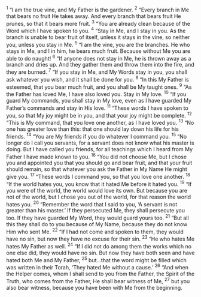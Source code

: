 <sup>1</sup> “I am the true vine, and My Father is the gardener.
<sup>2</sup> “Every branch in Me that bears no fruit He takes away. And every branch that bears fruit He prunes, so that it bears more fruit.
<sup>3</sup> “You are already clean because of the Word which I have spoken to you.
<sup>4</sup> “Stay in Me, and I stay in you. As the branch is unable to bear fruit of itself, unless it stays in the vine, so neither you, unless you stay in Me.
<sup>5</sup> “I am the vine, you are the branches. He who stays in Me, and I in him, he bears much fruit. Because without Me you are able to do naught!
<sup>6</sup> “If anyone does not stay in Me, he is thrown away as a branch and dries up. And they gather them and throw them into the fire, and they are burned.
<sup>7</sup> “If you stay in Me, and My Words stay in you, you shall ask whatever you wish, and it shall be done for you.
<sup>8</sup> “In this My Father is esteemed, that you bear much fruit, and you shall be My taught ones.
<sup>9</sup> “As the Father has loved Me, I have also loved you. Stay in My love.
<sup>10</sup> “If you guard My commands, you shall stay in My love, even as I have guarded My Father’s commands and stay in His love.
<sup>11</sup> “These words I have spoken to you, so that My joy might be in you, and that your joy might be complete.
<sup>12</sup> “This is My command, that you love one another, as I have loved you.
<sup>13</sup> “No one has greater love than this: that one should lay down his life for his friends.
<sup>14</sup> “You are My friends if you do whatever I command you.
<sup>15</sup> “No longer do I call you servants, for a servant does not know what his master is doing. But I have called you friends, for all teachings which I heard from My Father I have made known to you.
<sup>16</sup> “You did not choose Me, but I chose you and appointed you that you should go and bear fruit, and that your fruit should remain, so that whatever you ask the Father in My Name He might give you.
<sup>17</sup> “These words I command you, so that you love one another.
<sup>18</sup> “If the world hates you, you know that it hated Me before it hated you.
<sup>19</sup> “If you were of the world, the world would love its own. But because you are not of the world, but I chose you out of the world, for that reason the world hates you.
<sup>20</sup> “Remember the word that I said to you, ‘A servant is not greater than his master.’ If they persecuted Me, they shall persecute you too. If they have guarded My Word, they would guard yours too.
<sup>21</sup> “But all this they shall do to you because of My Name, because they do not know Him who sent Me.
<sup>22</sup> “If I had not come and spoken to them, they would have no sin, but now they have no excuse for their sin.
<sup>23</sup> “He who hates Me hates My Father as well.
<sup>24</sup> “If I did not do among them the works which no one else did, they would have no sin. But now they have both seen and have hated both Me and My Father,
<sup>25</sup> but...that the word might be filled which was written in their Torah, ‘They hated Me without a cause.’
<sup>26</sup> “And when the Helper comes, whom I shall send to you from the Father, the Spirit of the Truth, who comes from the Father, He shall bear witness of Me,
<sup>27</sup> but you also bear witness, because you have been with Me from the beginning.
